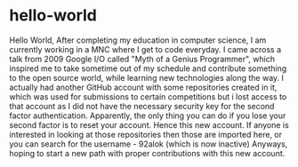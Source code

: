 # hello-world
Hello World,
  After completing my education in computer science, I am currently working in a MNC where I get to code everyday. I came across a talk from 2009 Google I/O called "Myth of a Genius Programmer", which inspired me to take sometime out of my schedule and contribute something to the open source world, while learning new technologies along the way.
I actually had another GitHub account with some repositories created in it, which was used for submissions to certain competitions but i lost access to that account as I did not have the necessary security key for the second factor authentication. Apparently, the only thing  you can do if you lose your second factor is to reset your account. Hence this new account. If anyone is interested in looking at those repositories then those are imported here, or you can search for the username - 92alok (which is now inactive)
Anyways, hoping to start a new path with proper contributions with this new account.
